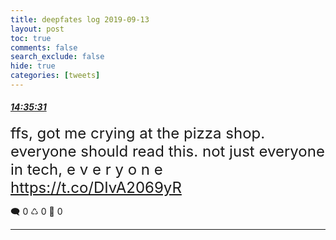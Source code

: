 ```yaml
---
title: deepfates log 2019-09-13
layout: post
toc: true
comments: false
search_exclude: false
hide: true
categories: [tweets]
---
```



#### <a href = "https://twitter.com/deepfates/status/1172609777303613440">*14:35:31*</a>

<font size="5">ffs, got me crying at the pizza shop. everyone should read this. not just everyone in tech, e v e r y o n e  https://t.co/DIvA2069yR</font>



🗨️ 0 ♺ 0 🤍  0   

---
    
            


